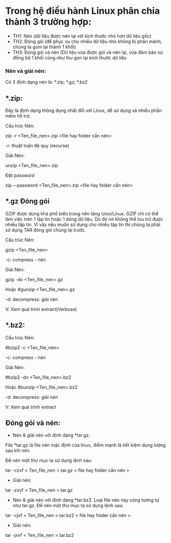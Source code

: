 # Trong hệ điều hành Linux phân chia thành 3 trường hợp: 

- TH1: Nén (dữ liệu được nén lại với kích thước nhỏ hơn dữ liệu
gốc)
- TH2: Đóng gói (để phục vụ cho nhiều dữ liệu nhỏ không bị phân
mảnh, chúng ta gom lại thành 1 khối)
- TH3: Đóng gói và nén (Dữ liệu vừa được gói và nén lại, vừa đảm
bảo sự đồng bộ 1 khối cũng như thu gọn lại kích thước dữ liệu

### Nén và giải nén:

Có 3 định dạng nén là: *.zip; *.gz; *.bz2
## *.zip: 
Đây là định dạng thông dụng nhất đối với Linux, dễ sử dụng và nhiều phần
mềm hỗ trợ.

Cấu trúc Nén:

zip -r <Ten_file_nen>.zip <file hay folder cần nén>

-r: thuật toán đệ quy (recurse)

Giải Nén:

unzip <Ten_file_nen>.zip

Đặt password

zip --password <pass> <Ten_file_nen>.zip <file hay folder cần nén>


## *.gz Đóng gói 

GZIP được dùng khá phổ biến trong nền tảng Unix/Linux. GZIP chỉ có thể làm việc trên 1 tập tin hoặc 1 dòng dữ liệu. Do đó nó không thể lưu trữ được nhiều tập tin. Vì vậy nếu muốn sử dụng cho nhiều tập tin thì chúng ta phải sử dụng TAR
đóng gói chúng lại trước.

Cấu trúc Nén:

gzip <Ten_file_nen>

-c: compress - nén

Giải Nén:

gzip -dv <Ten_file_nen>.gz

Hoặc #gunzip <Ten_file_nen>.gz

-d: decompress: giải nén

V: Xem quá trình extract(Verbose)

## *.bz2:

Cấu trúc Nén:

#bzip2 -c <Ten_file_nen>

-c: compress - nén

Giải Nén:

#bzip2 -dv <Ten_file_nen>.bz2

Hoặc #bunzip <Ten_file_nen>.bz2

-d: decompress: giải nén

V: Xem quá trình extract

##  Đóng gói và nén:

-  Nén & giải nén với định dạng *tar.gz.

File *tar.gz là file nén mặc định của linux, điểm mạnh là tiết kiệm dung lượng sau
khi nén.

Để nén một thư mục ta sử dụng lệnh sau:

tar -czvf < Ten_file_nen >.tar.gz < file hay folder cần nén >

- Giải nén:

tar -zxvf < Ten_file_nen >.tar.gz

- Nén & giải nén với định dạng *tar.bz2.  Loại file nén này cũng tương tự như tar.gz.  Để nén một thư mục ta sử dụng lệnh sau:

tar -cjvf < Ten_file_nen >.tar.bz2 < file hay folder cần nén >

- Giải nén:

tar -jxvf < Ten_file_nen >.tar.bz2


